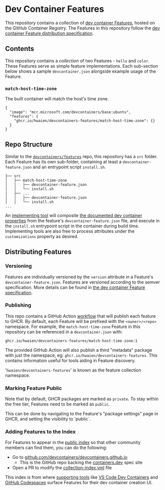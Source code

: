 # Dev Container Features

This repository contains a collection of [dev container Features](https://containers.dev/implementors/features/), hosted on the GitHub Container Registry. The Features in this repository follow the [dev container Feature distribution specification](https://containers.dev/implementors/features-distribution/).

## Contents

This repository contains a _collection_ of two Features - `hello` and `color`. These Features serve as simple feature implementations. Each sub-section below shows a sample `devcontainer.json` alongside example usage of the Feature.

### `match-host-time-zone`

The built container will match the host's time zone.

```jsonc
{
  "image": "mcr.microsoft.com/devcontainers/base:ubuntu",
  "features": {
    "ghcr.io/hwaien/devcontainers-features/match-host-time-zone": {}
  }
}
```

## Repo Structure

Similar to the [`devcontainers/features`](https://github.com/devcontainers/features) repo, this repository has a `src` folder. Each Feature has its own sub-folder, containing at least a `devcontainer-feature.json` and an entrypoint script `install.sh`.

```
├── src
│   ├── match-host-time-zone
│   │   ├── devcontainer-feature.json
│   │   └── install.sh
|   ├── ...
│   │   ├── devcontainer-feature.json
│   │   └── install.sh
...
```

An [implementing tool](https://containers.dev/supporting#tools) will composite [the documented dev container properties](https://containers.dev/implementors/features/#devcontainer-feature-json-properties) from the feature's `devcontainer-feature.json` file, and execute in the `install.sh` entrypoint script in the container during build time. Implementing tools are also free to process attributes under the `customizations` property as desired.

## Distributing Features

### Versioning

Features are individually versioned by the `version` attribute in a Feature's `devcontainer-feature.json`. Features are versioned according to the semver specification. More details can be found in [the dev container Feature specification](https://containers.dev/implementors/features/#versioning).

### Publishing

This repo contains a GitHub Action [workflow](.github/workflows/release.yaml) that will publish each feature to GHCR. By default, each Feature will be prefixed with the `<owner>/<repo>` namespace. For example, the `match-host-time-zone` Feature in this repository can be referenced in a `devcontainer.json` with:

```
ghcr.io/hwaien/devcontainers-features/match-host-time-zone:1
```

The provided GitHub Action will also publish a third "metadata" package with just the namespace, eg: `ghcr.io/hwaien/devcontainers-features`. This contains information useful for tools aiding in Feature discovery.

'`hwaien/devcontainers-features`' is known as the feature collection namespace.

### Marking Feature Public

Note that by default, GHCR packages are marked as `private`. To stay within the free tier, Features need to be marked as `public`.

This can be done by navigating to the Feature's "package settings" page in GHCR, and setting the visibility to 'public`.

### Adding Features to the Index

For Features to appear in the [public index](https://containers.dev/features) so that other community members can find them, you can do the following:

- Go to [github.com/devcontainers/devcontainers.github.io](https://github.com/devcontainers/devcontainers.github.io)
  - This is the GitHub repo backing the [containers.dev](https://containers.dev/) spec site
- Open a PR to modify the [collection-index.yml](https://github.com/devcontainers/devcontainers.github.io/blob/gh-pages/_data/collection-index.yml) file

This index is from where [supporting tools](https://containers.dev/supporting) like [VS Code Dev Containers](https://marketplace.visualstudio.com/items?itemName=ms-vscode-remote.remote-containers) and [GitHub Codespaces](https://github.com/features/codespaces) surface Features for their dev container creation UI.
